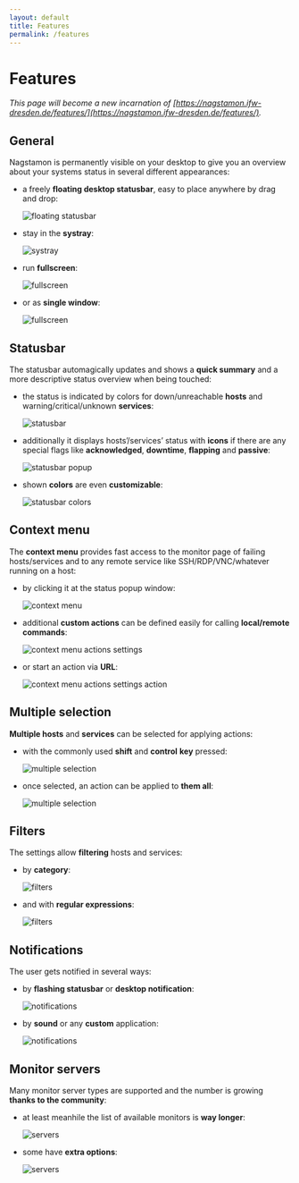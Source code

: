 ```yaml
---
layout: default
title: Features
permalink: /features
---
```


# Features

_This page will become a new incarnation of [https://nagstamon.ifw-dresden.de/features/](https://nagstamon.ifw-dresden.de/features/)._

## General

Nagstamon is permanently visible on your desktop to give you an overview about your systems status in several different appearances:

 - a freely **floating desktop statusbar**, easy to place anywhere by drag and drop:

   ![floating statusbar](/assets/images/features-statusbar-linux.png)

 - stay in the **systray**:
 
   ![systray](/assets/images/features-systray-mac.png)
 
 - run **fullscreen**:
 
   ![fullscreen](/assets/images/features-fullscreen.png)
 
 - or as **single window**:

   ![fullscreen](/assets/images/nagstamon_window_mode_ok.png)


## Statusbar

The statusbar automagically updates and shows a **quick summary** and a more descriptive status overview when being touched: 

- the status is indicated by colors for down/unreachable **hosts** and warning/critical/unknown **services**:
  
   ![statusbar](/assets/images/statusbar-1.png)

- additionally it displays hosts’/services’ status with **icons** if there are any special flags like **acknowledged**, **downtime**, **flapping** and **passive**:

   ![statusbar popup](/assets/images/features-statusbar-popup.png)

- shown **colors** are even **customizable**:

   ![statusbar colors](/assets/images/features-statusbar-colors.png)


## Context menu

The **context menu** provides fast access to the monitor page of failing hosts/services and to any remote service like SSH/RDP/VNC/whatever running on a host:

 - by clicking it at the status popup window:
 
    ![context menu](/assets/images/actions-clipboard.png)

  - additional **custom actions** can be defined easily for calling **local/remote commands**:
   
    ![context menu actions settings](/assets/images/actions-settings.png)   
   
  - or start an action via **URL**:

    ![context menu actions settings action](/assets/images/actions-settings-action.png)   


## Multiple selection

**Multiple hosts** and **services** can be selected  for applying actions:

  - with the commonly used **shift** and **control** **key** pressed:
 
    ![multiple selection](/assets/images/nagstamon_multiple_selection_2.png)   
 
  - once selected, an action can be applied to **them all**:

    ![multiple selection](/assets/images/nagstamon_multiple_selection_4.png)   


## Filters

The settings allow **filtering** hosts and services:

  - by **category**:
  
    ![filters](/assets/images/features-filters.png)   
  
  - and with **regular expressions**:

    ![filters](/assets/images/features-filters2.png)   


## Notifications

The user gets notified in several ways:

  - by **flashing statusbar** or **desktop notification**:
  
    ![notifications](/assets/images/features-notifications-linux.png)   

  - by **sound** or any **custom** application:

    ![notifications](/assets/images/features-notifications-mac.png)   


## Monitor servers

Many monitor server types are supported and the number is growing **thanks to the community**:

  - at least meanhile the list of available monitors is **way longer**:

    ![servers](/assets/images/features-servers-linux.png)   

  - some have **extra options**:

    ![servers](/assets/images/features-servers-icingaweb2.png)   